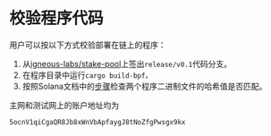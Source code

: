 # 校验程序代码

用户可以按以下方式校验部署在链上的程序：

1. 从[igneous-labs/stake-pool](https://github.com/igneous-labs/solana-program-library/tree/stake-pool/liquid-deposits)上签出`release/v0.1`代码分支。
2. 在程序目录中运行`cargo build-bpf。`
3. 按照Solana文档中的[步骤](https://docs.solana.com/cli/deploy-a-program#dumping-a-program-to-a-file)检查两个程序二进制文件的哈希值是否匹配。

主网和测试网上的账户地址均为

`5ocnV1qiCgaQR8Jb8xWnVbApfaygJ8tNoZfgPwsgx9kx`
